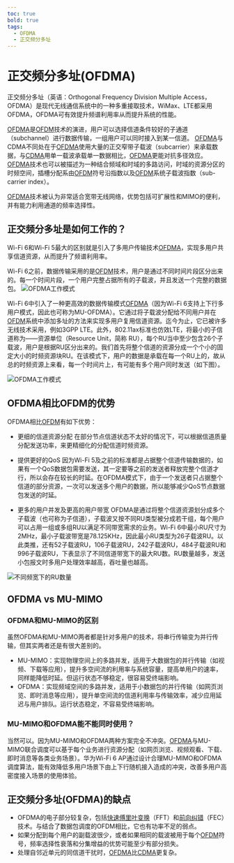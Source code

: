 ```yaml
---
toc: true
bold: true
tags:
  - OFDMA
  - 正交频分多址
---
```

# 正交频分多址(OFDMA)

正交频分多址（英语：Orthogonal Frequency Division Multiple Access，OFDMA）是现代无线通信系统中的一种多重接取技术，WiMax、LTE都采用OFDMA，OFDMA可有效提升频谱利用率从而提升系统的性能。

[OFDMA](/tags/ofdma)是[OFDM](/post/ofdm)技术的演进，用户可以选择信道条件较好的子通道（subchannel）进行数据传输，一组用户可以同时接入到某一信道。 [OFDMA](/tags/ofdma)与CDMA不同处在于[OFDMA](/tags/ofdma)使用大量的正交窄带子载波（subcarrier）来承载数据，与[CDMA](/post/cdma)用单一载波承载单一数据相比，[OFDMA](/tags/ofdma)更能对抗多径效应。
[OFDMA](/tags/ofdma)技术也可以被描述为一种结合频域和时域的多路访问，时域的资源分区的时频空间，插槽分配系由[OFDM](/post/ofdm)符号沿指数以及[OFDM](/post/ofdm)系统子载波指数（sub-carrier index）。

[OFDMA](/tags/ofdma)技术被认为非常适合宽带无线网络，优势包括可扩展性和MIMO的便利，并有能力利用通道的频率选择性。

## 正交频分多址是如何工作的？
Wi-Fi 6和Wi-Fi 5最大的区别就是引入了多用户传输技术[OFDMA](/tags/ofdma)，实现多用户共享信道资源，从而提升了频谱利用率。

Wi-Fi 6之前，数据传输采用的是[OFDM](/post/ofdm)技术，用户是通过不同时间片段区分出来的。每一个时间片段，一个用户完整占据所有的子载波，并且发送一个完整的数据包。
![OFDMA工作模式](/imgs/p1.png)

Wi-Fi 6中引入了一种更高效的数据传输模式[OFDMA](/tags/ofdma)（因为Wi-Fi 6支持上下行多用户模式，因此也可称为MU-OFDMA）。它通过将子载波分配给不同用户并在[OFDM](/post/ofdm)系统中添加多址的方法来实现多用户复用信道资源。迄今为止，它已被许多无线技术采用，例如3GPP LTE。此外，802.11ax标准也仿效LTE，将最小的子信道称为——资源单位（Resource Unit，简称 RU），每个RU当中至少包含26个子载波，用户是根据RU区分出来的。我们首先将整个信道的资源分成一个个小的固定大小的时频资源块RU。在该模式下，用户的数据是承载在每一个RU上的，故从总的时频资源上来看，每一个时间片上，有可能有多个用户同时发送（如下图）。

![OFDMA工作模式](/imgs/p2.png)

## OFDMA相比OFDM的优势
OFDMA相比[OFDM](/post/ofdm/)有如下优势：

- 更细的信道资源分配
	在部分节点信道状态不太好的情况下，可以根据信道质量分配发送功率，来更精细化的分配信道时频资源。

- 提供更好的QoS
	因为Wi-Fi 5及之前的标准都是占据整个信道传输数据的，如果有一个QoS数据包需要发送，其一定要等之前的发送者释放完整个信道才行，所以会存在较长的时延。在OFDMA模式下，由于一个发送者只占据整个信道的部分资源，一次可以发送多个用户的数据，所以能够减少QoS节点数据包发送的时延。

- 更多的用户并发及更高的用户带宽
	OFDMA是通过将整个信道资源划分成多个子载波（也可称为子信道），子载波又按不同RU类型被分成若干组，每个用户可以占用一组或多组RU以满足不同带宽需求的业务。Wi-Fi 6中最小RU尺寸为2MHz，最小子载波带宽是78.125KHz，因此最小RU类型为26子载波RU。以此类推，还有52子载波RU，106子载波RU，242子载波RU，484子载波RU和996子载波RU，下表显示了不同信道带宽下的最大RU数。RU数量越多，发送小包报文时多用户处理效率越高，吞吐量也越高。
	
![不同频宽下的RU数量](/imgs/p3.png)

## OFDMA vs MU-MIMO
### OFDMA和MU-MIMO的区别
虽然OFDMA和MU-MIMO两者都是针对多用户的技术，将串行传输变为并行传输，但其实两者还是有很大差别的。

- MU-MIMO：实现物理空间上的多路并发，适用于大数据包的并行传输（如视频、下载等应用），提升多空间流的利用率与系统容量，提高单用户的速率，同样能降低时延。但运行状态不够稳定，很容易受终端影响。
- OFDMA：实现频域空间的多路并发，适用于小数据包的并行传输（如网页浏览、即时消息等应用），提升单空间流的信道利用率与传输效率，减少应用延迟与用户排队。运行状态稳定，不容易受终端影响。
### MU-MIMO和OFDMA能不能同时使用？
当然可以。因为MU-MIMO和OFDMA两种方案完全不冲突。[OFDMA](/tags/ofdma)与MU-MIMO联合调度可以基于每个业务进行资源分配（如网页浏览、视频观看、下载、即时消息等各类业务场景）。华为Wi-Fi 6 AP通过设计合理MU-MIMO和OFDMA调度算法，能有效降低多用户场景下由上下行随机接入造成的冲突，改善多用户高密度接入场景的使用体验。

## 正交频分多址(OFDMA)的缺点
- OFDMA的电子部分较复杂，包括[快速傅里叶变换](/post/fft)（FFT）和[前向纠错](/post/fec)（FEC）技术。与结合了数据包调度的OFDM相比，它也有功率不足的弱点。
- 如果分配到每个用户的副载波很少，或者如果相同的载波被用于每个[OFDM](/post/ofdm)符号，频率选择性衰落和分集增益的优势可能至少有部分损失。
- 处理自邻近单元的同信道干扰时，[OFDMA](/tags/ofdma)比[CDMA](/post/cdma)更复杂。